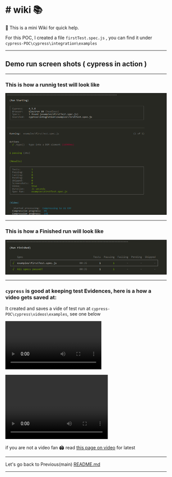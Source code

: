 # # wiki 📚 

🦮 This is a mini Wiki for quick help.

For this POC, I created a file `firstTest.spec.js` , you can find it under `cypress-POC\cypress\integration\examples`

---


## Demo run screen shots ( cypress in action )

---
### This is how a **runnig test** will look like
![cypress_in_action](cypress_in_action.PNG)

---

### This is how a **Finished run** will look like

![run_finished](run_finished.PNG)

---


### `cypress` is good at keeping test Evidences, here is a how a video gets saved at:

It created and saves a vide of test run at `cypress-POC\cypress\videos\examples`, see one below

![firstTest_spec_js.mp4](firstTest_spec_js.mp4)

<video src="firstTest_spec_js.mp4" width="320" height="200" controls preload></video>

if you are not a video fan 🏟️  read [this page on video] for latest

---


Let's go back to Previous(main) [README.md]

---


[\\]: <> (This is a commented section and should not be visible in README file)

[README.md]: <https://github.com/eaccmk/cypress-POC>
[this page on video]: <https://docs.cypress.io/guides/guides/screenshots-and-videos.html#Videos>